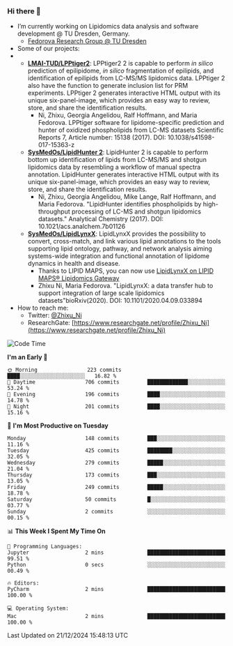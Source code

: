 ### Hi there 👋

- I’m currently working on Lipidomics data analysis and software development @ TU Dresden, Germany.
  + [Fedorova Research Group @ TU Dresden](https://tu-dresden.de/med/mf/zml/forschungsgruppen/fedorova/mitarbeiter-innen-der-fedorova-gruppe)
- Some of our projects:
- + **[LMAI-TUD/LPPtiger2](https://github.com/LMAI-TUD/lpptiger2)**: LPPtiger2 2 is capable to perform *in silico* prediction of epilipidome, *in silico* fragmentation of epilipids, and identification of epilipids from LC-MS/MS lipidomics data. LPPtiger 2 also have the function to generate inclusion list for PRM experiments. LPPtiger 2 generates interactive HTML output with its unique six-panel-image, which provides an easy way to review, store, and share the identification results. 
    * Ni, Zhixu, Georgia Angelidou, Ralf Hoffmann, and Maria Fedorova. LPPtiger software for lipidome-specific prediction and hunter of oxidized phospholipids from LC-MS datasets Scientific Reports 7, Article number: 15138 (2017). DOI: 10.1038/s41598-017-15363-z
  + **[SysMedOs/LipidHunter 2](https://github.com/SysMedOs/lipidhunter)**: LipidHunter 2 is capable to perform bottom up identification of lipids from LC-MS/MS and shotgun lipidomics data by resembling a workflow of manual spectra annotation. LipidHunter generates interactive HTML output with its unique six-panel-image, which provides an easy way to review, store, and share the identification results. 
    * Ni, Zhixu, Georgia Angelidou, Mike Lange, Ralf Hoffmann, and Maria Fedorova. "LipidHunter identifies phospholipids by high-throughput processing of LC-MS and shotgun lipidomics datasets." Analytical Chemistry (2017). DOI: 10.1021/acs.analchem.7b01126
  + **[SysMedOs/LipidLynxX](https://github.com/SysMedOs/LipidLynxX)**: LipidLynxX provides the possibility to convert, cross-match, and link various lipid annotations to the tools supporting lipid ontology, pathway, and network analysis aiming systems-wide integration and functional annotation of lipidome dynamics in health and disease.
    * Thanks to LIPID MAPS, you can now use [LipidLynxX on LIPID MAPS® Lipidomics Gateway](http://lipidmaps.org/lipidlynxx/)
    * Zhixu Ni, Maria Fedorova. "LipidLynxX: a data transfer hub to support integration of large scale lipidomics datasets"bioRxiv(2020). DOI: 10.1101/2020.04.09.033894
- How to reach me:
  + Twitter: [@Zhixu_Ni](https://twitter.com/Zhixu_Ni)
  + ResearchGate: [https://www.researchgate.net/profile/Zhixu_Ni](https://www.researchgate.net/profile/Zhixu_Ni)

<!--START_SECTION:waka-->
![Code Time](http://img.shields.io/badge/Code%20Time-2%2C199%20hrs%2032%20mins-blue)

**I'm an Early 🐤** 

```text
🌞 Morning                223 commits         ████░░░░░░░░░░░░░░░░░░░░░   16.82 % 
🌆 Daytime                706 commits         █████████████░░░░░░░░░░░░   53.24 % 
🌃 Evening                196 commits         ████░░░░░░░░░░░░░░░░░░░░░   14.78 % 
🌙 Night                  201 commits         ████░░░░░░░░░░░░░░░░░░░░░   15.16 % 
```
📅 **I'm Most Productive on Tuesday** 

```text
Monday                   148 commits         ███░░░░░░░░░░░░░░░░░░░░░░   11.16 % 
Tuesday                  425 commits         ████████░░░░░░░░░░░░░░░░░   32.05 % 
Wednesday                279 commits         █████░░░░░░░░░░░░░░░░░░░░   21.04 % 
Thursday                 173 commits         ███░░░░░░░░░░░░░░░░░░░░░░   13.05 % 
Friday                   249 commits         █████░░░░░░░░░░░░░░░░░░░░   18.78 % 
Saturday                 50 commits          █░░░░░░░░░░░░░░░░░░░░░░░░   03.77 % 
Sunday                   2 commits           ░░░░░░░░░░░░░░░░░░░░░░░░░   00.15 % 
```


📊 **This Week I Spent My Time On** 

```text
💬 Programming Languages: 
Jupyter                  2 mins              █████████████████████████   99.51 % 
Python                   0 secs              ░░░░░░░░░░░░░░░░░░░░░░░░░   00.49 % 

🔥 Editors: 
PyCharm                  2 mins              █████████████████████████   100.00 % 

💻 Operating System: 
Mac                      2 mins              █████████████████████████   100.00 % 
```


 Last Updated on 21/12/2024 15:48:13 UTC
<!--END_SECTION:waka-->
